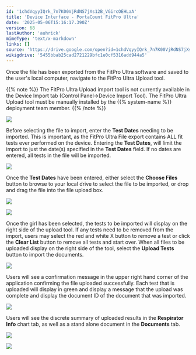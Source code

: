 ```yaml
---
id: '1chdVqyyIQrk_7n7K00VjRdNS7jXs12B_VGircOEHLaA'
title: 'Device Interface - PortaCount FitPro Ultra'
date: '2025-05-06T15:16:17.390Z'
version: 68
lastAuthor: 'auhrick'
mimeType: 'text/x-markdown'
links: []
source: 'https://drive.google.com/open?id=1chdVqyyIQrk_7n7K00VjRdNS7jXs12B_VGircOEHLaA'
wikigdrive: '5455bbab25cad2721229bfc1e0cf5316add944a5'
---
```

Once the file has been exported from the FitPro Ultra software and saved to the user's local computer, navigate to the FitPro Ultra Upload tool.

{{% note %}}
The FitPro Ultra Upload import tool is not currently available in the Device Import tab (Control Panel->Device Import Tool). The FitPro Ultra Upload tool must be manually installed by the {{% system-name %}} deployment team member.
{{% /note %}}

![](../device-interface-portacount-fitpro-ultra.assets/52a27f1b32d4da6fb3e210067cc9fbb9.png)

Before selecting the file to import, enter the **Test Dates** needing to be imported. This is important, as the FitPro Ultra File export contains ALL fit tests ever performed on the device. Entering the **Test Dates**, will limit the import to just the date(s) specified in the **Test Dates** field. If no dates are entered, all tests in the file will be imported.

![](../device-interface-portacount-fitpro-ultra.assets/607bd8c6d408b469d857f33307d4dbb1.png)

Once the **Test Dates** have been entered, either select the **Choose Files** button to browse to your local drive to select the file to be imported, or drop and drag the file into the file upload box.

![](../device-interface-portacount-fitpro-ultra.assets/603fe1b96dc79d4ca2cf1e46a8fb5bc2.png)

![](../device-interface-portacount-fitpro-ultra.assets/15767a63a3ded3b3657dc63e2b8efa33.png)

Once the girl has been selected, the tests to be imported will display on the right side of the upload tool. If any tests need to be removed from the import, users may select the red and white X button to remove a test or click the **Clear List** button to remove all tests and start over. When all files to be uploaded display on the right side of the tool, select the **Upload Tests** button to import the documents.

![](../device-interface-portacount-fitpro-ultra.assets/2129f1f916ecf01f001526f268394bae.png)

Users will see a confirmation message in the upper right hand corner of the application confirming the file uploaded successfully. Each test that is uploaded will display in green and display a message that the upload was complete and display the document ID of the document that was imported.

![](../device-interface-portacount-fitpro-ultra.assets/e35222dd8204f0763fa489e92d7603d7.png)

Users will see the discrete summary of uploaded results in the **Respirator Info** chart tab, as well as a stand alone document in the **Documents** tab.

![](../device-interface-portacount-fitpro-ultra.assets/e228d378070095e8c3f2aea997649940.png)

![](../device-interface-portacount-fitpro-ultra.assets/89f2e59f6da3f3c2675bd6369b3e8728.png)
